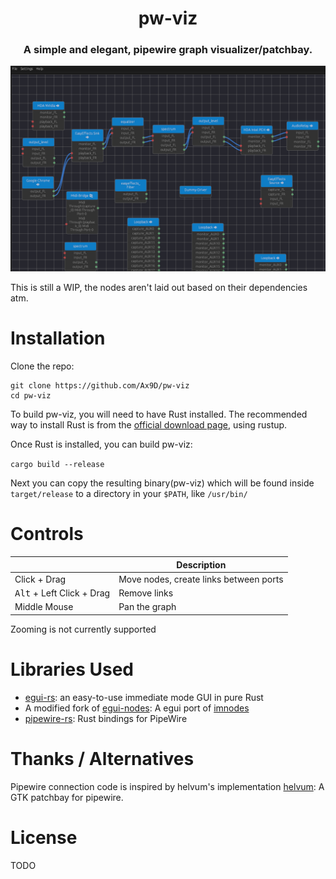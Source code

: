 <div align="center">
    <h1>pw-viz</h1>
<h3> A simple and elegant, pipewire graph visualizer/patchbay. </h3>

![demo image](demo.png)

</div>


This is still a WIP, the nodes aren't laid out based on their dependencies atm.

# Installation
Clone the repo:
```
git clone https://github.com/Ax9D/pw-viz
cd pw-viz
```
To build pw-viz, you will need to have Rust installed. The recommended way to install Rust is from the [official download page](https://www.rust-lang.org/tools/install), using rustup.

Once Rust is installed, you can build pw-viz: 

```cargo build --release```

Next you can copy the resulting binary(pw-viz) which will be found inside ```target/release``` to a directory in your ```$PATH```, like  ```/usr/bin/```

# Controls

 ||Description|
 |--- |---
 | Click + Drag | Move nodes, create links between ports |
 | <kbd>Alt</kbd>  + Left Click + Drag| Remove links |
 | Middle Mouse | Pan the graph |

Zooming is not currently supported


# Libraries Used
* [egui-rs](https://github.com/emilk/egui): an easy-to-use immediate mode GUI in pure Rust
* A modified fork of [egui-nodes](https://github.com/haighcam/egui_nodes): A egui port of [imnodes](https://github.com/Nelarius/imnodes)
* [pipewire-rs](https://gitlab.freedesktop.org/pipewire/pipewire-rs): Rust bindings for PipeWire

# Thanks / Alternatives
Pipewire connection code is inspired by helvum's implementation
[helvum](https://gitlab.freedesktop.org/ryuukyu/helvum): A GTK patchbay for pipewire.

# License
TODO
